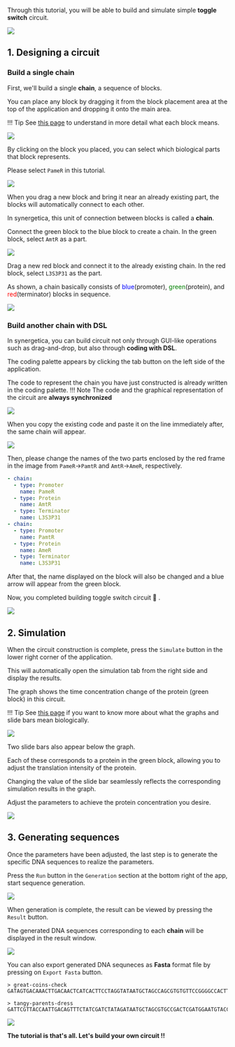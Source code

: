 Through this tutorial, you will be able to build and simulate simple **toggle switch** circuit.

![](../assets/imgs/tutorial/tutorial_goal.png)

## 1. Designing a circuit

### Build a single chain
First, we'll build a single **chain**, a sequence of blocks.

You can place any block by dragging it from the block placement area at the top of the application and dropping it onto the main area.

!!! Tip
	See [<u>this page</u>](../guides/circuit-design.md) to understand in more detail what each block means.

![](../assets/imgs/tutorial/dnd_parts.png)


By clicking on the block you placed, you can select which biological parts that block represents.

Please select `PameR` in this tutorial.

![](../assets/imgs/tutorial/select_parts.png)

When you drag a new block and bring it near an already existing part, the blocks will automatically connect to each other.

In synergetica, this unit of connection between blocks is called a **chain**.

Connect the green block to the blue block to create a chain. In the green block, select `AmtR` as a part.

![](../assets/imgs/tutorial/dnd_new_parts.png)

Drag a new red block and connect it to the already existing chain. In the red block, select `L3S3P31` as the part.

As shown, a chain basically consists of <span style="color: blue; ">blue</span>(promoter),  <span style="color: green; ">green</span>(protein), and  <span style="color: red; ">red</span>(terminator) blocks in sequence.

![](../assets/imgs/tutorial/single_chain.png)

### Build another chain with DSL

In synergetica, you can build circuit not only through GUI-like operations such as drag-and-drop, but also through **coding with DSL**.

The coding palette appears by clicking the tab button on the left side of the application.

The code to represent the chain you have just constructed is already written in the coding palette.
!!! Note
	The code and the graphical representation of the circuit are **always synchronized**


![](../assets/imgs/tutorial/dsl_pallete.png)

When you copy the existing code and paste it on the line immediately after, the same chain will appear.

![](../assets/imgs/tutorial/dsl_copy_paste.png)

Then, please change the names of the two parts enclosed by the red frame in the image from `PameR`→`PamtR` and `AmtR`→`AmeR`, respectively.
```yaml { hl_lines="10 12" }
- chain:
  - type: Promoter
    name: PameR
  - type: Protein
    name: AmtR
  - type: Terminator
    name: L3S3P31
- chain:
  - type: Promoter
    name: PamtR
  - type: Protein
    name: AmeR
  - type: Terminator
    name: L3S3P31
```

After that, the name displayed on the block will also be changed and a blue arrow will appear from the green block.

Now, you completed building toggle switch circuit :raised_hands: .

![](../assets/imgs/tutorial/dsl_name_change.png)


## 2. Simulation

When the circuit construction is complete, press the `Simulate` button in the lower right corner of the application. 

This will automatically open the simulation tab from the right side and display the results.

The graph shows the time concentration change of the protein (green block) in this circuit.

!!! Tip
	See <u>[this page](../guides/genetic-simulation.md)</u> if you want to know more about what the graphs and slide bars mean biologically.

![](../assets/imgs/tutorial/simulation_first.png)


Two slide bars also appear below the graph. 

Each of these corresponds to a protein in the green block, allowing you to adjust the translation intensity of the protein.

Changing the value of the slide bar seamlessly reflects the corresponding simulation results in the graph.

Adjust the parameters to achieve the protein concentration you desire.

![](../assets/imgs/tutorial/simulation_bar_move.png)


## 3. Generating sequences

Once the parameters have been adjusted, the last step is to generate the specific DNA sequences to realize the parameters.

Press the `Run` button in the `Generation` section at the bottom right of the app, start sequence generation.

![](../assets/imgs/tutorial/generation_generating.png)

When generation is complete, the result can be viewed by pressing the `Result` button.

The generated DNA sequences corresponding to each **chain** will be displayed in the result window.

![](../assets/imgs/tutorial/generation_result.png)

You can also export generated DNA sequneces as **Fasta** format file by pressing on `Export Fasta` button.

```text
> great-coins-check
GATAGTGACAAACTTGACAACTCATCACTTCCTAGGTATAATGCTAGCCAGCGTGTGTTCCGGGGCCACTTGTTACTGCCCAATTATTGAACACCCTAACGGGTGTTTTTTTTTTTTTGGTCTACC

> tangy-parents-dress
GATTCGTTACCAATTGACAGTTTCTATCGATCTATAGATAATGCTAGCGTGCCGACTCGATGGAATGTACCATTGGCCCCCAATTATTGAACACCCTAACGGGTGTTTTTTTTTTTTTGGTCTACC
```

![](../assets/imgs/tutorial/generation_export.png)


**The tutorial is that's all. Let's build your own circuit !!**

